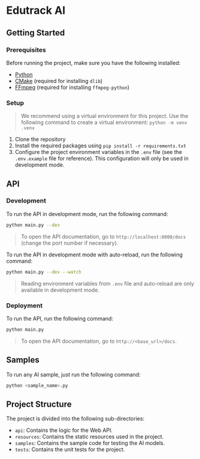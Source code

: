 # Edutrack AI

## Getting Started

### Prerequisites

Before running the project, make sure you have the following installed:
- [Python](https://www.python.org/downloads/)
- [CMake](https://cmake.org/download/) (required for installing `dlib`)
- [FFmpeg](https://ffmpeg.org/download.html) (required for installing `ffmpeg-python`)

### Setup

> We recommend using a virtual environment for this project. Use the following command to create a virtual environment: `python -m venv .venv`

1. Clone the repository
2. Install the required packages using `pip install -r requirements.txt`
3. Configure the project environment variables in the `.env` file (see the `.env.example` file for reference). This configuration will only be used in development mode.

## API

### Development

To run the API in development mode, run the following command:

```bash
python main.py --dev
```

> To open the API documentation, go to `http://localhost:8000/docs` (change the port number if necessary).

To run the API in development mode with auto-reload, run the following command:

```bash
python main.py --dev --watch
```

> Reading environment variables from `.env` file and auto-reload are only available in development mode.

### Deployment

To run the API, run the following command:

```bash
python main.py
```

> To open the API documentation, go to `http://<base_url>/docs`.

## Samples

To run any AI sample, just run the following command:

```bash
python <sample_name>.py
```

## Project Structure

The project is divided into the following sub-directories:
- `api`: Contains the logic for the Web API.
- `resources`: Contains the static resources used in the project.
- `samples`: Contains the sample code for testing the AI models.
- `tests`: Contains the unit tests for the project.
